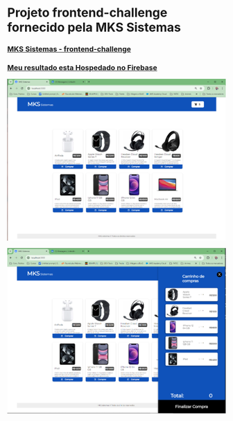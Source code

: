 # Projeto frontend-challenge fornecido pela **MKS Sistemas**



### [MKS Sistemas - frontend-challenge](https://github.com/MKS-desenvolvimento-de-sistemas/mks-frontend-challenge/tree/main)

### [Meu resultado esta Hospedado no **Firebase**](https://genilson-mks-front-challenge.firebaseapp.com/)

![Tela inicial](https://github.com/GenilsonDC/React/blob/main/mks-frontend-challenge/mks-sistemas/src/assets/tela1.png?raw=true)

![Tela Carrinho](https://github.com/GenilsonDC/React/blob/main/mks-frontend-challenge/mks-sistemas/src/assets/tela2.png?raw=true)
